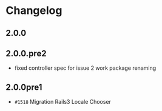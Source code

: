 # Changelog

## 2.0.0
## 2.0.0.pre2

* fixed controller spec for issue 2 work package renaming

## 2.0.0pre1

* `#1518` Migration Rails3 Locale Chooser
